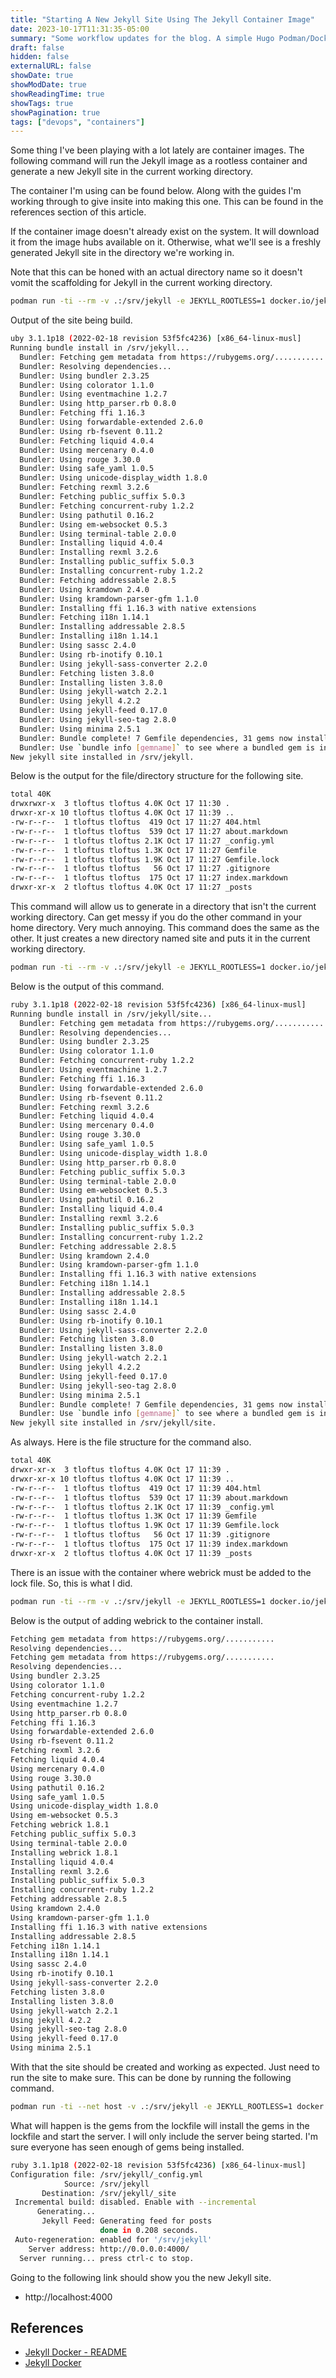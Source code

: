 ```yaml
---
title: "Starting A New Jekyll Site Using The Jekyll Container Image"
date: 2023-10-17T11:31:35-05:00
summary: "Some workflow updates for the blog. A simple Hugo Podman/Docker container for writting content with docker/podman-compose."
draft: false
hidden: false
externalURL: false
showDate: true
showModDate: true
showReadingTime: true
showTags: true
showPagination: true
tags: ["devops", "containers"]
---
```


Some thing I've been playing with a lot lately are container images. The
following command will run the Jekyll image as a rootless container and
generate a new Jekyll site in the current working directory.

The container I'm using can be found below. Along with the guides I'm
working through to give insite into making this one. This can be found
in the references section of this article.

If the container image doesn't already exist on the system. It will
download it from the image hubs available on it. Otherwise, what we'll
see is a freshly generated Jekyll site in the directory we're working
in.

Note that this can be honed with an actual directory name so it doesn't
vomit the scaffolding for Jekyll in the current working directory.

```sh
podman run -ti --rm -v .:/srv/jekyll -e JEKYLL_ROOTLESS=1 docker.io/jekyll/jekyll jekyll new .
```

Output of the site being build.

```sh
uby 3.1.1p18 (2022-02-18 revision 53f5fc4236) [x86_64-linux-musl]
Running bundle install in /srv/jekyll... 
  Bundler: Fetching gem metadata from https://rubygems.org/............
  Bundler: Resolving dependencies...
  Bundler: Using bundler 2.3.25
  Bundler: Using colorator 1.1.0
  Bundler: Using eventmachine 1.2.7
  Bundler: Using http_parser.rb 0.8.0
  Bundler: Fetching ffi 1.16.3
  Bundler: Using forwardable-extended 2.6.0
  Bundler: Using rb-fsevent 0.11.2
  Bundler: Fetching liquid 4.0.4
  Bundler: Using mercenary 0.4.0
  Bundler: Using rouge 3.30.0
  Bundler: Using safe_yaml 1.0.5
  Bundler: Using unicode-display_width 1.8.0
  Bundler: Fetching rexml 3.2.6
  Bundler: Fetching public_suffix 5.0.3
  Bundler: Fetching concurrent-ruby 1.2.2
  Bundler: Using pathutil 0.16.2
  Bundler: Using em-websocket 0.5.3
  Bundler: Using terminal-table 2.0.0
  Bundler: Installing liquid 4.0.4
  Bundler: Installing rexml 3.2.6
  Bundler: Installing public_suffix 5.0.3
  Bundler: Installing concurrent-ruby 1.2.2
  Bundler: Fetching addressable 2.8.5
  Bundler: Using kramdown 2.4.0
  Bundler: Using kramdown-parser-gfm 1.1.0
  Bundler: Installing ffi 1.16.3 with native extensions
  Bundler: Fetching i18n 1.14.1
  Bundler: Installing addressable 2.8.5
  Bundler: Installing i18n 1.14.1
  Bundler: Using sassc 2.4.0
  Bundler: Using rb-inotify 0.10.1
  Bundler: Using jekyll-sass-converter 2.2.0
  Bundler: Fetching listen 3.8.0
  Bundler: Installing listen 3.8.0
  Bundler: Using jekyll-watch 2.2.1
  Bundler: Using jekyll 4.2.2
  Bundler: Using jekyll-feed 0.17.0
  Bundler: Using jekyll-seo-tag 2.8.0
  Bundler: Using minima 2.5.1
  Bundler: Bundle complete! 7 Gemfile dependencies, 31 gems now installed.
  Bundler: Use `bundle info [gemname]` to see where a bundled gem is installed.
New jekyll site installed in /srv/jekyll. 
```

Below is the output for the file/directory structure for the following
site.

```sh
total 40K
drwxrwxr-x  3 tloftus tloftus 4.0K Oct 17 11:30 .
drwxr-xr-x 10 tloftus tloftus 4.0K Oct 17 11:39 ..
-rw-r--r--  1 tloftus tloftus  419 Oct 17 11:27 404.html
-rw-r--r--  1 tloftus tloftus  539 Oct 17 11:27 about.markdown
-rw-r--r--  1 tloftus tloftus 2.1K Oct 17 11:27 _config.yml
-rw-r--r--  1 tloftus tloftus 1.3K Oct 17 11:27 Gemfile
-rw-r--r--  1 tloftus tloftus 1.9K Oct 17 11:27 Gemfile.lock
-rw-r--r--  1 tloftus tloftus   56 Oct 17 11:27 .gitignore
-rw-r--r--  1 tloftus tloftus  175 Oct 17 11:27 index.markdown
drwxr-xr-x  2 tloftus tloftus 4.0K Oct 17 11:27 _posts
```

This command will allow us to generate in a directory that isn't the
current working directory. Can get messy if you do the other command in
your home directory. Very much annoying. This command does the same as
the other. It just creates a new directory named site and puts it in the
current working directory.


```sh
podman run -ti --rm -v .:/srv/jekyll -e JEKYLL_ROOTLESS=1 docker.io/jekyll/jekyll jekyll new site
```

Below is the output of this command.

```sh
ruby 3.1.1p18 (2022-02-18 revision 53f5fc4236) [x86_64-linux-musl]
Running bundle install in /srv/jekyll/site... 
  Bundler: Fetching gem metadata from https://rubygems.org/............
  Bundler: Resolving dependencies...
  Bundler: Using bundler 2.3.25
  Bundler: Using colorator 1.1.0
  Bundler: Fetching concurrent-ruby 1.2.2
  Bundler: Using eventmachine 1.2.7
  Bundler: Fetching ffi 1.16.3
  Bundler: Using forwardable-extended 2.6.0
  Bundler: Using rb-fsevent 0.11.2
  Bundler: Fetching rexml 3.2.6
  Bundler: Fetching liquid 4.0.4
  Bundler: Using mercenary 0.4.0
  Bundler: Using rouge 3.30.0
  Bundler: Using safe_yaml 1.0.5
  Bundler: Using unicode-display_width 1.8.0
  Bundler: Using http_parser.rb 0.8.0
  Bundler: Fetching public_suffix 5.0.3
  Bundler: Using terminal-table 2.0.0
  Bundler: Using em-websocket 0.5.3
  Bundler: Using pathutil 0.16.2
  Bundler: Installing liquid 4.0.4
  Bundler: Installing rexml 3.2.6
  Bundler: Installing public_suffix 5.0.3
  Bundler: Installing concurrent-ruby 1.2.2
  Bundler: Fetching addressable 2.8.5
  Bundler: Using kramdown 2.4.0
  Bundler: Using kramdown-parser-gfm 1.1.0
  Bundler: Installing ffi 1.16.3 with native extensions
  Bundler: Fetching i18n 1.14.1
  Bundler: Installing addressable 2.8.5
  Bundler: Installing i18n 1.14.1
  Bundler: Using sassc 2.4.0
  Bundler: Using rb-inotify 0.10.1
  Bundler: Using jekyll-sass-converter 2.2.0
  Bundler: Fetching listen 3.8.0
  Bundler: Installing listen 3.8.0
  Bundler: Using jekyll-watch 2.2.1
  Bundler: Using jekyll 4.2.2
  Bundler: Using jekyll-feed 0.17.0
  Bundler: Using jekyll-seo-tag 2.8.0
  Bundler: Using minima 2.5.1
  Bundler: Bundle complete! 7 Gemfile dependencies, 31 gems now installed.
  Bundler: Use `bundle info [gemname]` to see where a bundled gem is installed.
New jekyll site installed in /srv/jekyll/site. 

```

As always. Here is the file structure for the command also.

```sh
total 40K
drwxr-xr-x  3 tloftus tloftus 4.0K Oct 17 11:39 .
drwxr-xr-x 10 tloftus tloftus 4.0K Oct 17 11:39 ..
-rw-r--r--  1 tloftus tloftus  419 Oct 17 11:39 404.html
-rw-r--r--  1 tloftus tloftus  539 Oct 17 11:39 about.markdown
-rw-r--r--  1 tloftus tloftus 2.1K Oct 17 11:39 _config.yml
-rw-r--r--  1 tloftus tloftus 1.3K Oct 17 11:39 Gemfile
-rw-r--r--  1 tloftus tloftus 1.9K Oct 17 11:39 Gemfile.lock
-rw-r--r--  1 tloftus tloftus   56 Oct 17 11:39 .gitignore
-rw-r--r--  1 tloftus tloftus  175 Oct 17 11:39 index.markdown
drwxr-xr-x  2 tloftus tloftus 4.0K Oct 17 11:39 _posts
```

There is an issue with the container where webrick must be added to the
lock file. So, this is what I did.

```sh
podman run -ti --rm -v .:/srv/jekyll -e JEKYLL_ROOTLESS=1 docker.io/jekyll/jekyll bundle add webrick
```

Below is the output of adding webrick to the container install.

```sh
Fetching gem metadata from https://rubygems.org/...........
Resolving dependencies...
Fetching gem metadata from https://rubygems.org/...........
Resolving dependencies...
Using bundler 2.3.25
Using colorator 1.1.0
Fetching concurrent-ruby 1.2.2
Using eventmachine 1.2.7
Using http_parser.rb 0.8.0
Fetching ffi 1.16.3
Using forwardable-extended 2.6.0
Using rb-fsevent 0.11.2
Fetching rexml 3.2.6
Fetching liquid 4.0.4
Using mercenary 0.4.0
Using rouge 3.30.0
Using pathutil 0.16.2
Using safe_yaml 1.0.5
Using unicode-display_width 1.8.0
Using em-websocket 0.5.3
Fetching webrick 1.8.1
Fetching public_suffix 5.0.3
Using terminal-table 2.0.0
Installing webrick 1.8.1
Installing liquid 4.0.4
Installing rexml 3.2.6
Installing public_suffix 5.0.3
Installing concurrent-ruby 1.2.2
Fetching addressable 2.8.5
Using kramdown 2.4.0
Using kramdown-parser-gfm 1.1.0
Installing ffi 1.16.3 with native extensions
Installing addressable 2.8.5
Fetching i18n 1.14.1
Installing i18n 1.14.1
Using sassc 2.4.0
Using rb-inotify 0.10.1
Using jekyll-sass-converter 2.2.0
Fetching listen 3.8.0
Installing listen 3.8.0
Using jekyll-watch 2.2.1
Using jekyll 4.2.2
Using jekyll-seo-tag 2.8.0
Using jekyll-feed 0.17.0
Using minima 2.5.1
```

With that the site should be created and working as expected. Just need
to run the site to make sure. This can be done by running the following
command.

```sh
podman run -ti --net host -v .:/srv/jekyll -e JEKYLL_ROOTLESS=1 docker.io/jekyll/jekyll jekyll serve
```

What will happen is the gems from the lockfile will install the gems in
the lockfile and start the server. I will only include the server being
started. I'm sure everyone has seen enough of gems being installed.

```sh
ruby 3.1.1p18 (2022-02-18 revision 53f5fc4236) [x86_64-linux-musl]
Configuration file: /srv/jekyll/_config.yml
            Source: /srv/jekyll
       Destination: /srv/jekyll/_site
 Incremental build: disabled. Enable with --incremental
      Generating... 
       Jekyll Feed: Generating feed for posts
                    done in 0.208 seconds.
 Auto-regeneration: enabled for '/srv/jekyll'
    Server address: http://0.0.0.0:4000/
  Server running... press ctrl-c to stop.
```

Going to the following link should show you the new Jekyll site.

- http://localhost:4000

## References

- [Jekyll Docker - README](https://github.com/envygeeks/jekyll-docker/blob/master/README.md)
- [Jekyll Docker](https://github.com/envygeeks/jekyll-docker) 
